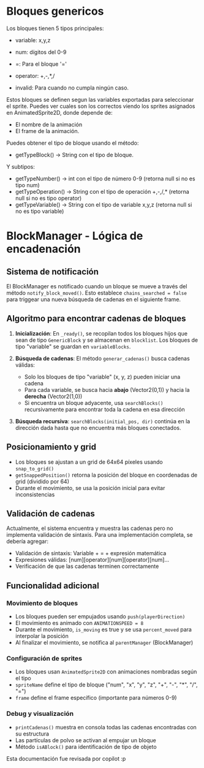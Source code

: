 # Bloques genericos

Los bloques tienen 5 tipos principales:

- variable: x,y,z

- num: dígitos del 0-9

- =: Para el bloque '='

- operator: +,-,*,/
 
- invalid: Para cuando no cumpla ningún caso.


Estos bloques se definen segun las variables exportadas para seleccionar el sprite. Puedes
ver cuales son los correctos viendo los sprites asignados en AnimatedSprite2D, donde depende de:

- El nombre de la animación
- El frame de la animación.



Puedes obtener el tipo de bloque usando el método:

- getTypeBlock() -> String con el tipo de bloque.

Y subtipos:
- getTypeNumber() -> int con el tipo de número 0-9 (retorna null si no es tipo num)
- getTypeOperation() -> String con el tipo de operación +,-,/,* (retorna null si no es tipo operator)
- getTypeVariable() -> String con el tipo de variable x,y,z (retorna null si no es tipo variable)

# BlockManager - Lógica de encadenación

## Sistema de notificación
El BlockManager es notificado cuando un bloque se mueve a través del método `notify_block_moved()`. Esto establece `chains_searched = false` para triggear una nueva búsqueda de cadenas en el siguiente frame.

## Algoritmo para encontrar cadenas de bloques

1. **Inicialización**: En `_ready()`, se recopilan todos los bloques hijos que sean de tipo `GenericBlock` y se almacenan en `blocklist`. Los bloques de tipo "variable" se guardan en `variableBlocks`.

2. **Búsqueda de cadenas**: El método `generar_cadenas()` busca cadenas válidas:
   - Solo los bloques de tipo "variable" (x, y, z) pueden iniciar una cadena
   - Para cada variable, se busca hacia **abajo** (Vector2(0,1)) y hacia la **derecha** (Vector2(1,0))
   - Si encuentra un bloque adyacente, usa `searchBlocks()` recursivamente para encontrar toda la cadena en esa dirección

3. **Búsqueda recursiva**: `searchBlocks(initial_pos, dir)` continúa en la dirección dada hasta que no encuentra más bloques conectados.

## Posicionamiento y grid
- Los bloques se ajustan a un grid de 64x64 píxeles usando `snap_to_grid()`
- `getSnappedPosition()` retorna la posición del bloque en coordenadas de grid (dividido por 64)
- Durante el movimiento, se usa la posición inicial para evitar inconsistencias

## Validación de cadenas
Actualmente, el sistema encuentra y muestra las cadenas pero no implementa validación de sintaxis. Para una implementación completa, se debería agregar:

- Validación de sintaxis: Variable + = + expresión matemática
- Expresiones válidas: [num][operator][num][operator][num]...
- Verificación de que las cadenas terminen correctamente

## Funcionalidad adicional

### Movimiento de bloques
- Los bloques pueden ser empujados usando `push(playerDirection)`
- El movimiento es animado con `ANIMATIONSPEED = 8`
- Durante el movimiento, `is_moving` es true y se usa `percent_moved` para interpolar la posición
- Al finalizar el movimiento, se notifica al `parentManager` (BlockManager)

### Configuración de sprites
- Los bloques usan `AnimatedSprite2D` con animaciones nombradas según el tipo
- `spriteName` define el tipo de bloque ("num", "x", "y", "z", "+", "-", "*", "/", "=")
- `frame` define el frame específico (importante para números 0-9)

### Debug y visualización
- `printCadenas()` muestra en consola todas las cadenas encontradas con su estructura
- Las partículas de polvo se activan al empujar un bloque
- Método `isABlock()` para identificación de tipo de objeto 




Esta documentación fue revisada por copilot :p